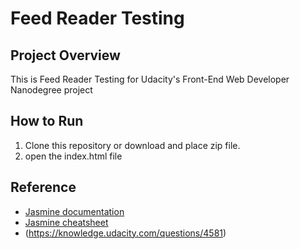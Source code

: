# Feed Reader Testing

## Project Overview
This is Feed Reader Testing for Udacity's Front-End Web Developer Nanodegree project

## How to Run
1. Clone this repository or download and place zip file.
2. open the index.html file

## Reference
* [Jasmine documentation](https://jasmine.github.io/)
* [Jasmine cheatsheet](https://devhints.io/jasmine)
* (https://knowledge.udacity.com/questions/4581)
